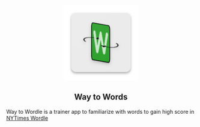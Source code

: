 <div align="center">
    <img alt="App Icon" src="android/app/src/main/res/mipmap-xxxhdpi/ic_launcher.png" width="200" />
</div>

<h2 align="center">
    Way to Words
</h2>


Way to Wordle is a trainer app to familiarize with words to gain high score in [NYTimes Wordle](https://www.nytimes.com/games/wordle/index.html)
 
